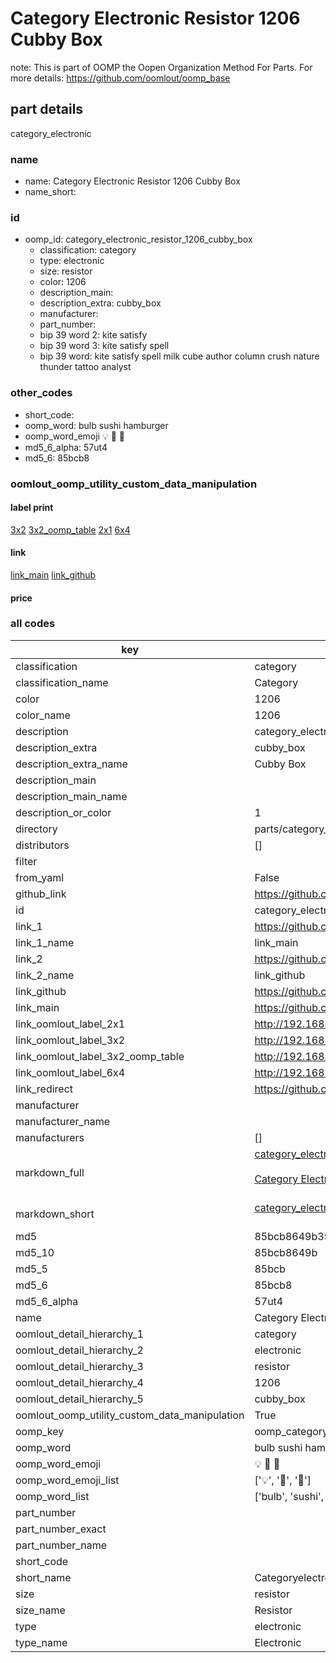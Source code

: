 # Category Electronic Resistor 1206 Cubby Box  

note: This is part of OOMP the Oopen Organization Method For Parts. For more details: https://github.com/oomlout/oomp_base

##  part details
  



category_electronic



### name
* name: Category Electronic Resistor 1206 Cubby Box
* name_short: 
### id
* oomp_id: category_electronic_resistor_1206_cubby_box
  * classification: category
  * type: electronic
  * size: resistor
  * color: 1206
  * description_main: 
  * description_extra: cubby_box
  * manufacturer: 
  * part_number: 
  * bip 39 word 2: kite satisfy
  * bip 39 word 3: kite satisfy spell
  * bip 39 word: kite satisfy spell milk cube author column crush nature thunder tattoo analyst

### other_codes
* short_code: 
* oomp_word: bulb sushi hamburger
* oomp_word_emoji :bulb: :sushi: :hamburger:
* md5_6_alpha: 57ut4
* md5_6: 85bcb8






### oomlout_oomp_utility_custom_data_manipulation
#### label print
[3x2](http://192.168.1.245:1112/?label=oomp%2057ut4)
[3x2_oomp_table](http://192.168.1.108:1112/?label=oomp%2057ut4)
[2x1](http://192.168.1.242:1112/?label=oomp%2057ut4)
[6x4](http://192.168.1.55:1112/?label=oomp%2057ut4)    

#### link

[link_main](https://github.com/oomlout/oomlout_oomp_version_1_messy/tree/main/parts/category_electronic_resistor_1206_cubby_box) [link_github](https://github.com/oomlout/oomlout_oomp_version_1_messy/tree/main/parts/category_electronic_resistor_1206_cubby_box)                             

#### price







### all codes 
| key | value |  
| --- | --- |  
| classification | category |  
| classification_name | Category |  
| color | 1206 |  
| color_name | 1206 |  
| description | category_electronic |  
| description_extra | cubby_box |  
| description_extra_name | Cubby Box |  
| description_main |  |  
| description_main_name |  |  
| description_or_color | 1  |  
| directory | parts/category_electronic_resistor_1206_cubby_box |  
| distributors | [] |  
| filter |  |  
| from_yaml | False |  
| github_link | https://github.com/oomlout/oomlout_oomp_part_src/tree/main/parts/category_electronic_resistor_1206_cubby_box |  
| id | category_electronic_resistor_1206_cubby_box |  
| link_1 | https://github.com/oomlout/oomlout_oomp_version_1_messy/tree/main/parts/category_electronic_resistor_1206_cubby_box |  
| link_1_name | link_main |  
| link_2 | https://github.com/oomlout/oomlout_oomp_version_1_messy/tree/main/parts/category_electronic_resistor_1206_cubby_box |  
| link_2_name | link_github |  
| link_github | https://github.com/oomlout/oomlout_oomp_version_1_messy/tree/main/parts/category_electronic_resistor_1206_cubby_box |  
| link_main | https://github.com/oomlout/oomlout_oomp_version_1_messy/tree/main/parts/category_electronic_resistor_1206_cubby_box |  
| link_oomlout_label_2x1 | http://192.168.1.242:1112/?label=oomp%2057ut4 |  
| link_oomlout_label_3x2 | http://192.168.1.245:1112/?label=oomp%2057ut4 |  
| link_oomlout_label_3x2_oomp_table | http://192.168.1.108:1112/?label=oomp%2057ut4 |  
| link_oomlout_label_6x4 | http://192.168.1.55:1112/?label=oomp%2057ut4 |  
| link_redirect | https://github.com/oomlout/oomlout_oomp_version_1_messy/tree/main/parts/category_electronic_resistor_1206_cubby_box |  
| manufacturer |  |  
| manufacturer_name |  |  
| manufacturers | [] |  
| markdown_full | [category_electronic_resistor_1206_cubby_box](none)<br>[](none)<br>[Category Electronic Resistor 1206 Cubby Box](none)<br><br> |  
| markdown_short | [category_electronic_resistor_1206_cubby_box](none)<br><br> |  
| md5 | 85bcb8649b3505b83d9ab8c9a26fd3d9 |  
| md5_10 | 85bcb8649b |  
| md5_5 | 85bcb |  
| md5_6 | 85bcb8 |  
| md5_6_alpha | 57ut4 |  
| name | Category Electronic Resistor 1206 Cubby Box |  
| oomlout_detail_hierarchy_1 | category |  
| oomlout_detail_hierarchy_2 | electronic |  
| oomlout_detail_hierarchy_3 | resistor |  
| oomlout_detail_hierarchy_4 | 1206 |  
| oomlout_detail_hierarchy_5 | cubby_box |  
| oomlout_oomp_utility_custom_data_manipulation | True |  
| oomp_key | oomp_category_electronic_resistor_1206_cubby_box |  
| oomp_word | bulb sushi hamburger |  
| oomp_word_emoji | :bulb: :sushi: :hamburger: |  
| oomp_word_emoji_list | [':bulb:', ':sushi:', ':hamburger:'] |  
| oomp_word_list | ['bulb', 'sushi', 'hamburger'] |  
| part_number |  |  
| part_number_exact |  |  
| part_number_name |  |  
| short_code |  |  
| short_name | Categoryelectronic |  
| size | resistor |  
| size_name | Resistor |  
| type | electronic |  
| type_name | Electronic |  
